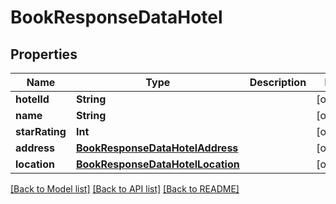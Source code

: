 # BookResponseDataHotel

## Properties
Name | Type | Description | Notes
------------ | ------------- | ------------- | -------------
**hotelId** | **String** |  | [optional] 
**name** | **String** |  | [optional] 
**starRating** | **Int** |  | [optional] 
**address** | [**BookResponseDataHotelAddress**](BookResponseDataHotelAddress.md) |  | [optional] 
**location** | [**BookResponseDataHotelLocation**](BookResponseDataHotelLocation.md) |  | [optional] 

[[Back to Model list]](../README.md#models) [[Back to API list]](../README.md#api-endpoints) [[Back to README]](../README.md)


